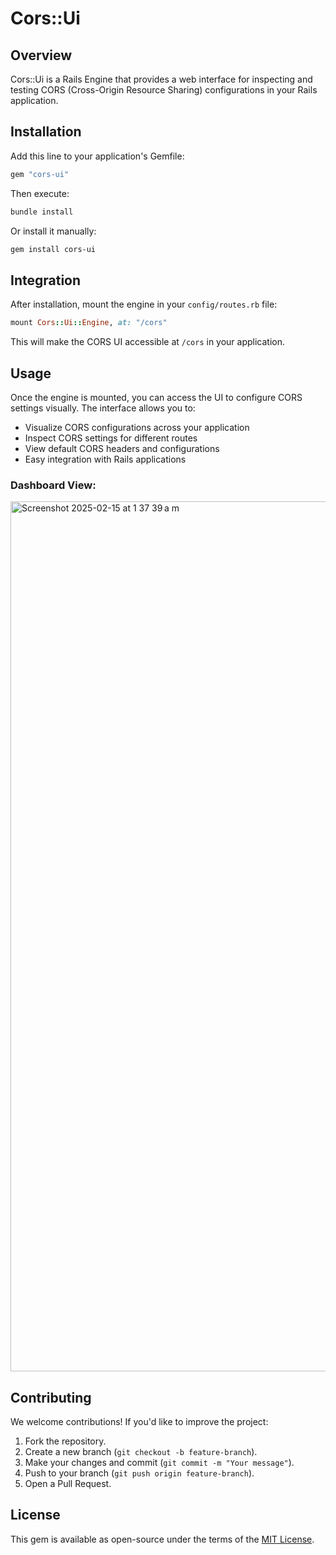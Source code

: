 # Cors::Ui

## Overview
Cors::Ui is a Rails Engine that provides a web interface for inspecting and testing CORS (Cross-Origin Resource Sharing) configurations in your Rails application.

## Installation
Add this line to your application's Gemfile:

```ruby
gem "cors-ui"
```

Then execute:

```bash
bundle install
```

Or install it manually:

```bash
gem install cors-ui
```

## Integration
After installation, mount the engine in your `config/routes.rb` file:

```ruby
mount Cors::Ui::Engine, at: "/cors"
```

This will make the CORS UI accessible at `/cors` in your application.

## Usage
Once the engine is mounted, you can access the UI to configure CORS settings visually. The interface allows you to:

- Visualize CORS configurations across your application
- Inspect CORS settings for different routes
- View default CORS headers and configurations
- Easy integration with Rails applications


### Dashboard View:
<img width="1392" alt="Screenshot 2025-02-15 at 1 37 39 a m" src="https://github.com/user-attachments/assets/253569e6-d1cb-40e0-8088-c5e120542a83" />


## Contributing
We welcome contributions! If you'd like to improve the project:

1. Fork the repository.
2. Create a new branch (`git checkout -b feature-branch`).
3. Make your changes and commit (`git commit -m "Your message"`).
4. Push to your branch (`git push origin feature-branch`).
5. Open a Pull Request.

## License
This gem is available as open-source under the terms of the [MIT License](https://opensource.org/licenses/MIT).

